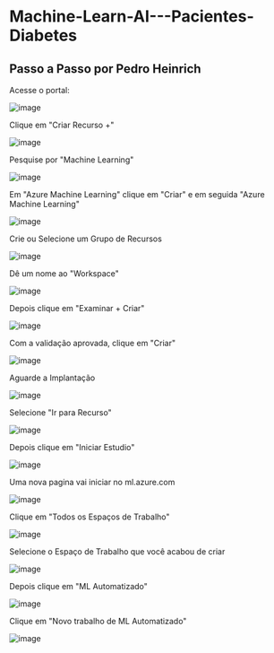 # Machine-Learn-AI---Pacientes-Diabetes

## Passo a Passo por Pedro Heinrich

Acesse o portal:

![image](https://github.com/pedroheinrich/Machine-Learn-AI---Pacientes-Diabetes/assets/97209403/1195b4c2-51b3-4033-b9ee-93b5f521c375)


Clique em "Criar Recurso +"

![image](https://github.com/pedroheinrich/Machine-Learn-AI---Pacientes-Diabetes/assets/97209403/2ae797ad-f87b-45e5-b27f-e0a65b36a6e6)


Pesquise por "Machine Learning"

![image](https://github.com/pedroheinrich/Machine-Learn-AI---Pacientes-Diabetes/assets/97209403/c7ceed88-fec6-447a-8d9f-dc0971e5b18f)


Em "Azure Machine Learning" clique em "Criar" e em seguida "Azure Machine Learning"

![image](https://github.com/pedroheinrich/Machine-Learn-AI---Pacientes-Diabetes/assets/97209403/8c6fcec1-309e-487b-afdd-140bc997f305)


Crie ou Selecione um Grupo de Recursos

![image](https://github.com/pedroheinrich/Machine-Learn-AI---Pacientes-Diabetes/assets/97209403/eba1983b-53a7-4346-8da7-dcfdb42b97e3)


Dê um nome ao "Workspace"

![image](https://github.com/pedroheinrich/Machine-Learn-AI---Pacientes-Diabetes/assets/97209403/f879fe20-ee43-480a-b61a-9b15d87b18f8)


Depois clique em "Examinar + Criar" 

![image](https://github.com/pedroheinrich/Machine-Learn-AI---Pacientes-Diabetes/assets/97209403/c59b2bc1-d3ef-40b5-8aa5-f170036178e1)


Com a validação aprovada, clique em "Criar"

![image](https://github.com/pedroheinrich/Machine-Learn-AI---Pacientes-Diabetes/assets/97209403/746a011d-89d0-4fe8-bfe2-2458224893cc)


Aguarde a Implantação

![image](https://github.com/pedroheinrich/Machine-Learn-AI---Pacientes-Diabetes/assets/97209403/321e515b-d2e2-4870-ba57-726a27871367)


Selecione "Ir para Recurso"

![image](https://github.com/pedroheinrich/Machine-Learn-AI---Pacientes-Diabetes/assets/97209403/b5a01a1d-b4c7-41db-a9ea-754f15c7f285)


Depois clique em "Iniciar Estudio"

![image](https://github.com/pedroheinrich/Machine-Learn-AI---Pacientes-Diabetes/assets/97209403/ef7e5fb5-b93f-4820-ae3c-a4dc0773330a)



Uma nova pagina vai iniciar no ml.azure.com

![image](https://github.com/pedroheinrich/Machine-Learn-AI---Pacientes-Diabetes/assets/97209403/41a68110-aee4-4949-bdbd-7742e18082f7)

Clique em "Todos os Espaços de Trabalho"

![image](https://github.com/pedroheinrich/Machine-Learn-AI---Pacientes-Diabetes/assets/97209403/eaee4ea5-a9a6-42c8-8bdf-7e3bb807a5d4)


Selecione o Espaço de Trabalho que você acabou de criar

![image](https://github.com/pedroheinrich/Machine-Learn-AI---Pacientes-Diabetes/assets/97209403/9c45d9ea-6a54-46fc-a7ea-f0361f1e593a)

Depois clique em "ML Automatizado"

![image](https://github.com/pedroheinrich/Machine-Learn-AI---Pacientes-Diabetes/assets/97209403/c185f364-9d9e-40d2-8c38-bac32f86112f)

Clique em  "Novo trabalho de ML Automatizado"

![image](https://github.com/pedroheinrich/Machine-Learn-AI---Pacientes-Diabetes/assets/97209403/f44252c1-d967-493b-b8da-dce6f2cdaf96)







